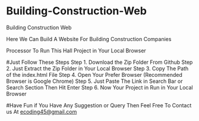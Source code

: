 # Building-Construction-Web
Building Construction Web


Here We Can Build A Website For Building Construction Companies 

Processor To Run This Hall Project in Your Local Browser

#Just Follow These Steps
Step 1. Download the Zip Folder From Github
Step 2. Just Extract the Zip Folder in Your Local Browser
Step 3. Copy The Path of the index.html File
Step 4. Open Your Prefer Browser (Recommended Browser is Google Chrome)
Step 5. Just Paste The Link in Search Bar or Search Section Then Hit Enter
Step 6. Now Your Project in Run in Your Local Browser

#Have Fun
if You Have Any Suggestion or Query Then Feel Free To Contact us At ecoding45@gmail.com


